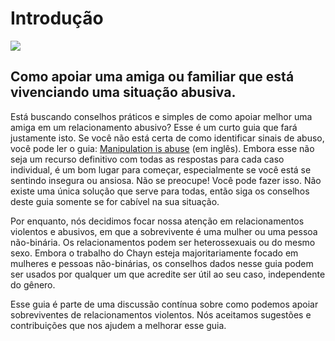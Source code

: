 # Introdução

![](../.gitbook/assets/the_good_friend_guide.gif)

## **Como apoiar uma amiga ou familiar que está vivenciando uma situação abusiva.**

Está buscando conselhos práticos e simples de como apoiar melhor uma amiga em um relacionamento abusivo? Esse é um curto guia que fará justamente isto. Se você não está certa de como identificar sinais de abuso, você pode ler o guia: [ Manipulation is abuse](https://chayn.gitbooks.io/manipulation-is-abuse/content/what_does_manipulation_look_like.html) \(em inglês\). Embora esse não seja um recurso definitivo com todas as respostas para cada caso individual, é um bom lugar para começar, especialmente se você está se sentindo insegura ou ansiosa. Não se preocupe! Você pode fazer isso. Não existe uma única solução que serve para todas, então siga os conselhos deste guia somente se for cabível na sua situação.

Por enquanto, nós decidimos focar nossa atenção em relacionamentos violentos e abusivos, em que a sobrevivente é uma mulher ou uma pessoa não-binária. Os relacionamentos podem ser heterossexuais ou do mesmo sexo. Embora o trabalho do Chayn esteja majoritariamente focado em mulheres e pessoas não-binárias, os conselhos dados nesse guia podem ser usados por qualquer um que acredite ser útil ao seu caso, independente do gênero.

Esse guia é parte de uma discussão contínua sobre como podemos apoiar sobreviventes de relacionamentos violentos. Nós aceitamos sugestões e contribuições que nos ajudem a melhorar esse guia.



